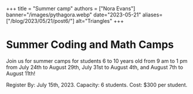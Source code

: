 +++
title = "Summer camp"
authors = ["Nora Evans"]
banner="/images/pythagora.webp"
date="2023-05-21"
aliases=["/blog/2023/05/21/post6/"]
alt="Triangles"
+++

# Summer Coding and Math Camps

Join us for summer camps for students 6 to 10 years old from 9 am to 1 pm from July 24th to August 29th, July 31st to August 4th, and August 7th to August 11th!

Register By: July 15th, 2023. Capacity: 6 students. Cost: $300 per student.